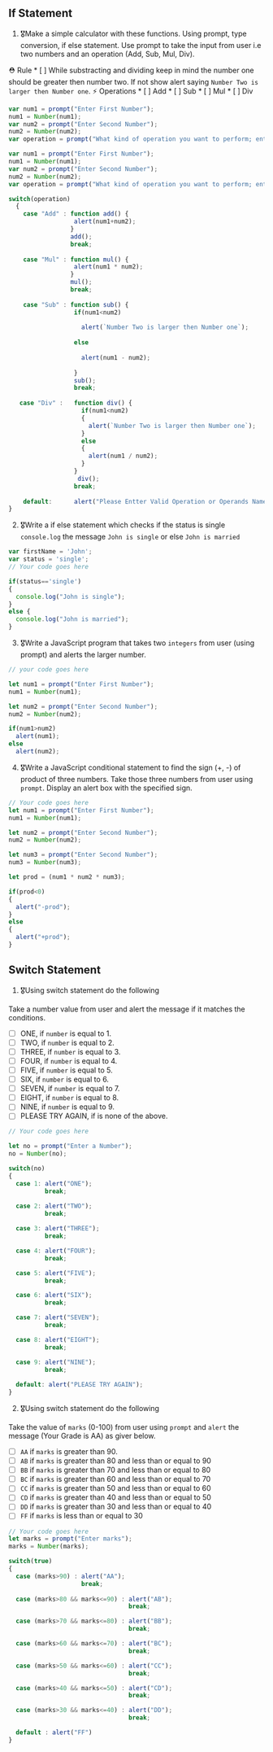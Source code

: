 ## If Statement
1.  🎖Make a simple calculator with these functions. Using prompt, type conversion, if else statement. Use prompt to take the input from user i.e two numbers and an operation (Add, Sub, Mul, Div).

  ⛑ Rule
    * [ ] While substracting and dividing keep in mind the number one should be greater then number two. If not show alert saying `Number Two is larger then Number one`.
  ⚡️ Operations
    * [ ] Add
    * [ ] Sub
    * [ ] Mul
    * [ ] Div

  ``` js 
  var num1 = prompt("Enter First Number");
  num1 = Number(num1);
  var num2 = prompt("Enter Second Number");
  num2 = Number(num2);
  var operation = prompt("What kind of operation you want to perform; enter - Add , Sub , Mul , Div ");

  var num1 = prompt("Enter First Number");
  num1 = Number(num1);
  var num2 = prompt("Enter Second Number");
  num2 = Number(num2);
  var operation = prompt("What kind of operation you want to perform; enter - Add , Sub , Mul , Div ");

  switch(operation)
    {
      case "Add" : function add() {
                    alert(num1+num2);
                   }
                   add();
                   break;
      
      case "Mul" : function mul() {
                    alert(num1 * num2);
                   }
                   mul();
                   break;
        
      case "Sub" : function sub() {
                    if(num1<num2) 
                    
                      alert(`Number Two is larger then Number one`);
                    
                    else 
                    
                      alert(num1 - num2);
      
                    }
                    sub();
                    break;
       
     case "Div" :   function div() {
                      if(num1<num2) 
                      {
                        alert(`Number Two is larger then Number one`);
                      }
                      else 
                      {
                        alert(num1 / num2);
                      }
                    }
                     div();
                    break;
        
      default:      alert("Please Entter Valid Operation or Operands Name");      
  }
 
  ```

2. 🎖Write a if else statement which checks if the status is single `console.log` the message `John is single` or else `John is married`
```js
var firstName = 'John';
var status = 'single';
// Your code goes here

if(status=='single') 
{
  console.log("John is single");
}
else {
  console.log("John is married");
}
```

3. 🎖Write a JavaScript program that takes two `integers` from user (using prompt) and alerts the larger number.
```js
// your code goes here

let num1 = prompt("Enter First Number");
num1 = Number(num1);

let num2 = prompt("Enter Second Number");
num2 = Number(num2);

if(num1>num2) 
  alert(num1);
else
  alert(num2);
```

4. 🎖Write a JavaScript conditional statement to find the sign (+, -) of product of three numbers. Take those three numbers from user using `prompt`. Display an alert box with the specified sign.

```js
// Your code goes here
let num1 = prompt("Enter First Number");
num1 = Number(num1);

let num2 = prompt("Enter Second Number");
num2 = Number(num2);

let num3 = prompt("Enter Second Number");
num3 = Number(num3);

let prod = (num1 * num2 * num3);

if(prod<0)
{
  alert("-prod");
}
else 
{
  alert("+prod");
}

```

## Switch Statement

1. 🎖Using switch statement do the following

Take a number value from user and alert the message if it matches the conditions.
* [ ] ONE, if `number` is equal to 1.
* [ ] TWO, if `number` is equal to 2.
* [ ] THREE, if `number` is equal to 3.
* [ ] FOUR, if `number` is equal to 4.
* [ ] FIVE, if `number` is equal to 5.
* [ ] SIX, if `number` is equal to 6.
* [ ] SEVEN, if `number` is equal to 7.
* [ ] EIGHT, if `number` is equal to 8.
* [ ] NINE, if `number` is equal to 9.
* [ ] PLEASE TRY AGAIN, if  is none of the above.
```js
// Your code goes here

let no = prompt("Enter a Number");
no = Number(no);

switch(no)
{
  case 1: alert("ONE");
          break;
  
  case 2: alert("TWO");
          break;

  case 3: alert("THREE");
          break;

  case 4: alert("FOUR");
          break;

  case 5: alert("FIVE");
          break;

  case 6: alert("SIX");
          break;

  case 7: alert("SEVEN");
          break;

  case 8: alert("EIGHT");
          break;

  case 9: alert("NINE");
          break;
  
  default: alert("PLEASE TRY AGAIN");
}

```

2. 🎖Using switch statement do the following

Take the value of `marks` (0-100) from user using `prompt` and `alert` the message (Your Grade is AA) as giver below.
* [ ] `AA` if `marks` is greater than 90.
* [ ] `AB` if `marks` is greater than 80 and less than or equal to 90
* [ ] `BB` if `marks` is greater than 70 and less than or equal to 80
* [ ] `BC` if `marks` is greater than 60 and less than or equal to 70
* [ ] `CC` if `marks` is greater than 50 and less than or equal to 60
* [ ] `CD` if `marks` is greater than 40 and less than or equal to 50
* [ ] `DD` if `marks` is greater than 30 and less than or equal to 40
* [ ] `FF` if `marks` is less than or equal to 30
```js
// Your code goes here
let marks = prompt("Enter marks");
marks = Number(marks);

switch(true)
{
  case (marks>90) : alert("AA");
                    break;
                  
  case (marks>80 && marks<=90) : alert("AB");
                                 break;

  case (marks>70 && marks<=80) : alert("BB");
                                 break;

  case (marks>60 && marks<=70) : alert("BC");
                                 break;

  case (marks>50 && marks<=60) : alert("CC");
                                 break;

  case (marks>40 && marks<=50) : alert("CD");
                                 break;

  case (marks>30 && marks<=40) : alert("DD");
                                 break;

  default : alert("FF")
}
```
